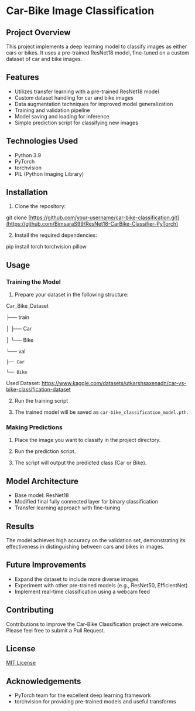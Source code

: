 # Car-Bike Image Classification

## Project Overview
This project implements a deep learning model to classify images as either cars or bikes. It uses a pre-trained ResNet18 model, fine-tuned on a custom dataset of car and bike images.

## Features
- Utilizes transfer learning with a pre-trained ResNet18 model
- Custom dataset handling for car and bike images
- Data augmentation techniques for improved model generalization
- Training and validation pipeline
- Model saving and loading for inference
- Simple prediction script for classifying new images

## Technologies Used
- Python 3.9
- PyTorch
- torchvision
- PIL (Python Imaging Library)

## Installation

1. Clone the repository:

git clone [https://github.com/your-username/car-bike-classification.git](https://github.com/BimsaraS99/ResNet18-CarBike-Classifier-PyTorch)

2. Install the required dependencies:

pip install torch torchvision pillow


## Usage

### Training the Model

1. Prepare your dataset in the following structure:

Car_Bike_Dataset

├── train

│   ├── Car

│   └── Bike

└── val

    ├── Car
    
    └── Bike

Used Dataset: https://www.kaggle.com/datasets/utkarshsaxenadn/car-vs-bike-classification-dataset

2. Run the training script

3. The trained model will be saved as `car-bike_classification_model.pth`.

### Making Predictions

1. Place the image you want to classify in the project directory.

2. Run the prediction script.

3. The script will output the predicted class (Car or Bike).

## Model Architecture
- Base model: ResNet18
- Modified final fully connected layer for binary classification
- Transfer learning approach with fine-tuning

## Results
The model achieves high accuracy on the validation set, demonstrating its effectiveness in distinguishing between cars and bikes in images.

## Future Improvements
- Expand the dataset to include more diverse images
- Experiment with other pre-trained models (e.g., ResNet50, EfficientNet)
- Implement real-time classification using a webcam feed

## Contributing
Contributions to improve the Car-Bike Classification project are welcome. Please feel free to submit a Pull Request.

## License
[MIT License](https://opensource.org/licenses/MIT)

## Acknowledgements
- PyTorch team for the excellent deep learning framework
- torchvision for providing pre-trained models and useful transforms
